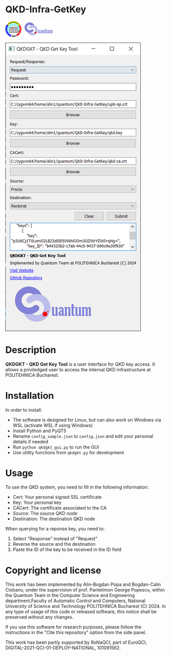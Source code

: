# QKD-Infra-GetKey
<p float="left">
    <img src="upb.png" alt="University Politehnica of Bucharest" width="50"/>
    <img src="Logo.png" alt="Quantum Team @ UPB" width="100"/>
</p>

![QKD Get Key Tool](Screenshot.PNG "QKD Get Key Tool")

# Description

**QKDGKT - QKD Get Key Tool** is a user interface for QKD key access. It allows a priviledged user to access the internal QKD infrastructure at POLITEHNICA Bucharest.

# Installation

In order to install:
 - The software is designed for Linux, but can also work on Windows via WSL (activate WSL if using Windows)
 - Install Python and PyQT5
 - Rename `config_sample.json` to `config.json` and edit your personal details if needed
 - Run `python qkdgkt_gui.py` to run the GUI
 - Use utility functions from `qkdgkt.py` for development

# Usage

To use the QKD system, you need to fill in the following information:
 - Cert: Your personal signed SSL certificate
 - Key: Your personal key
 - CACert: The certificate associated to the CA
 - Source: The source QKD node
 - Destination: The destination QKD node

When querying for a reponse key, you need to:
 1. Select "Response" instead of "Request"
 2. Reverse the source and the destination
 3. Paste the ID of the key to be received in the ID field

# Copyright and license

This work has been implemented by Alin-Bogdan Popa and Bogdan-Calin Ciobanu, under the supervision of prof. Pantelimon George Popescu, within the Quantum Team in the Computer Science and Engineering department,Faculty of Automatic Control and Computers, National University of Science and Technology POLITEHNICA Bucharest (C) 2024. In any type of usage of this code or released software, this notice shall be preserved without any changes.

If you use this software for research purposes, please follow the instructions in the "Cite this repository" option from the side panel.

This work has been partly supported by RoNaQCI, part of EuroQCI, DIGITAL-2021-QCI-01-DEPLOY-NATIONAL, 101091562.
